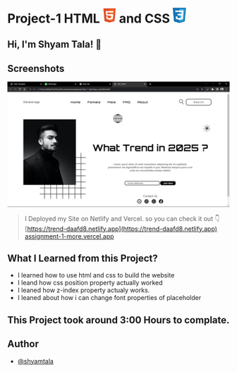 # Project-1 HTML <img src="./screenshot/1.png" width="30"> and CSS <img src="./screenshot/css1.png" width="30">

## Hi, I'm Shyam Tala! 👋


## Screenshots

![App Screenshot](./screenshot/Screenshot%20(61).png)

>I Deployed my Site on Netlify and Vercel. so you can check it out 👇
<br> [https://trend-daafd8.netlify.app](https://trend-daafd8.netlify.app)
<br> [assignment-1-more.vercel.app](assignment-1-more.vercel.app)

## What I Learned from this Project?

 - I learned how to use html and css to build the website
 - I leand how css position property actually worked
 - I leaned how z-index property actualy works.
 - I leaned about how i can change font properties of placeholder 


## This Project took around 3:00 Hours to complate.

## Author

- [@shyamtala](https://github.com/shyamtala003)

